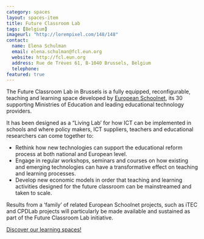 ```yaml
---
category: spaces
layout: spaces-item
title: Future Classroom Lab
tags: [Belgium]
imageurl: "http://lorempixel.com/148/148"
contact:
  name: Elena Schulman
  email: elena.schulman@fcl.eun.org
  website: http://fcl.eun.org
  address: Rue de Trèves 61, B-1040 Brussels, Belgium
  telephone:
featured: true
---
```


The Future Classroom Lab in Brussels is a fully equipped, reconfigurable, teaching and learning space developed by [European Schoolnet](http://eun.org), its 30 supporting Ministries of Education and leading educational technology providers.

It has been designed as a “Living Lab’ for how ICT can be implemented in schools and where policy makers, ICT suppliers, teachers and educational researchers can come together to:

* Rethink how new technologies can support the educational reform process at both national and European level.
* Engage in regular workshops, seminars and courses on how existing and emerging technologies can have a transformative effect on teaching and learning processes.
* Develop new economic models in order that teaching and learning activities designed for the future classroom can be mainstreamed and taken to scale.

Results from a ‘family’ of related European Schoolnet projects, such as iTEC and CPDLab projects will particularly be made available and sustained as part of the Future Classroom Lab initiative.

[Discover our learning spaces!](http://fcl.eun.org/learning-spaces)

